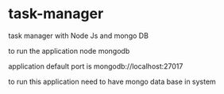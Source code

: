 # task-manager
task manager with Node Js and mongo DB

to run the application 
node mongodb

application default port is 
mongodb://localhost:27017

to run this application need to have mongo data base in system

